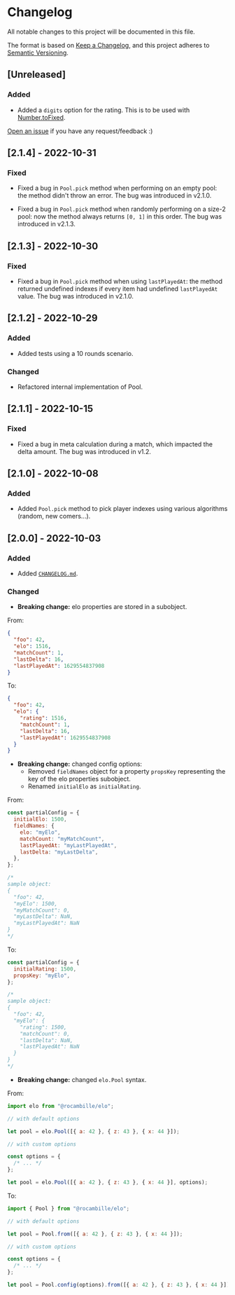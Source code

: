 # Changelog

All notable changes to this project will be documented in this file.

The format is based on [Keep a Changelog](https://keepachangelog.com/en/1.0.0/),
and this project adheres to [Semantic Versioning](https://semver.org/spec/v2.0.0.html).

## [Unreleased]

### Added

- Added a `digits` option for the rating. This is to be used with [Number.toFixed](https://developer.mozilla.org/en-US/docs/Web/JavaScript/Reference/Global_Objects/Number/toFixed).

[Open an issue](https://github.com/rocambille/elo/issues/new) if you have any request/feedback :)

## [2.1.4] - 2022-10-31

### Fixed

- Fixed a bug in `Pool.pick` method when performing on an empty pool:
  the method didn't throw an error. The bug was introduced in v2.1.0.

- Fixed a bug in `Pool.pick` method when randomly performing on a size-2 pool:
  now the method always returns `[0, 1]` in this order. The bug was introduced in v2.1.3.

## [2.1.3] - 2022-10-30

### Fixed

- Fixed a bug in `Pool.pick` method when using `lastPlayedAt`:
  the method returned undefined indexes if every item had undefined `lastPlayedAt` value.
  The bug was introduced in v2.1.0.

## [2.1.2] - 2022-10-29

### Added

- Added tests using a 10 rounds scenario.

### Changed

- Refactored internal implementation of Pool.

## [2.1.1] - 2022-10-15

### Fixed

- Fixed a bug in meta calculation during a match, which impacted the delta amount. The bug was introduced in v1.2.

## [2.1.0] - 2022-10-08

### Added

- Added `Pool.pick` method to pick player indexes using various algorithms (random, new comers...).

## [2.0.0] - 2022-10-03

### Added

- Added [`CHANGELOG.md`](https://github.com/rocambille/elo/blob/main/CHANGELOG.md).

### Changed

- **Breaking change:** elo properties are stored in a subobject.

From:

```json
{
  "foo": 42,
  "elo": 1516,
  "matchCount": 1,
  "lastDelta": 16,
  "lastPlayedAt": 1629554837908
}
```

To:

```json
{
  "foo": 42,
  "elo": {
    "rating": 1516,
    "matchCount": 1,
    "lastDelta": 16,
    "lastPlayedAt": 1629554837908
  }
}
```

- **Breaking change:** changed config options:
  - Removed `fieldNames` object for a property `propsKey` representing the key of the elo properties subobject.
  - Renamed `initialElo` as `initialRating`.

From:

```js
const partialConfig = {
  initialElo: 1500,
  fieldNames: {
    elo: "myElo",
    matchCount: "myMatchCount",
    lastPlayedAt: "myLastPlayedAt",
    lastDelta: "myLastDelta",
  },
};

/*
sample object:
{
  "foo": 42,
  "myElo": 1500,
  "myMatchCount": 0,
  "myLastDelta": NaN,
  "myLastPlayedAt": NaN
}
*/
```

To:

```js
const partialConfig = {
  initialRating: 1500,
  propsKey: "myElo",
};

/*
sample object:
{
  "foo": 42,
  "myElo": {
    "rating": 1500,
    "matchCount": 0,
    "lastDelta": NaN,
    "lastPlayedAt": NaN
  }
}
*/
```

- **Breaking change:** changed `elo.Pool` syntax.

From:

```js
import elo from "@rocambille/elo";

// with default options

let pool = elo.Pool([{ a: 42 }, { z: 43 }, { x: 44 }]);

// with custom options

const options = {
  /* ... */
};

let pool = elo.Pool([{ a: 42 }, { z: 43 }, { x: 44 }], options);
```

To:

```js
import { Pool } from "@rocambille/elo";

// with default options

let pool = Pool.from([{ a: 42 }, { z: 43 }, { x: 44 }]);

// with custom options

const options = {
  /* ... */
};

let pool = Pool.config(options).from([{ a: 42 }, { z: 43 }, { x: 44 }]);
```
